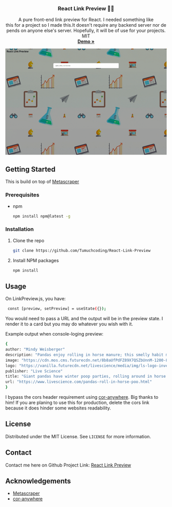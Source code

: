<!-- PROJECT LOGO -->
<br />
<p align="center">
  <h3 align="center">React Link Preview 🎉👀</h3>
  <p align="center">
    A pure front-end link preview for React. I needed something like this for a project so I made this.It doesn't require any backend server nor depends on anyone else's server. Hopefully, it will be of use for your projects. MIT 
    <br />
    <a href="https://react-link-preview.firebaseapp.com/"><strong>Demo »</strong></a>
  </p>
</p>

![Demo](https://github.com/Tumuchcoding/React-Link-Preview/blob/master/public/home-gif.gif)

<!-- GETTING STARTED -->

## Getting Started

This is build on top of [Metascraper](https://github.com/microlinkhq/metascraper)

### Prerequisites

- npm
  ```sh
  npm install npm@latest -g
  ```

### Installation

1. Clone the repo
   ```sh
   git clone https://github.com/Tumuchcoding/React-Link-Preview
   ```
2. Install NPM packages
   ```sh
   npm install
   ```

<!-- USAGE EXAMPLES -->

## Usage

On LinkPreview.js, you have:

```sh
 const [preview, setPreview] = useState({});
```

You would need to pass a URL and the output will be in the preview state. I render it to a card but you may do whatever you wish with it.

Example output when console-loging preview:

```sh
{
author: "Mindy Weisberger"
description: "Pandas enjoy rolling in horse manure; this smelly habit may help them keep warm."
image: "https://cdn.mos.cms.futurecdn.net/8b8aUfPdFZ89X7QSZbUnnM-1200-80.jpg"
logo: "https://vanilla.futurecdn.net/livescience/media/img/ls-logo-inverted.svg"
publisher: "Live Science"
title: "Giant pandas have winter poop parties, rolling around in horse manure"
url: "https://www.livescience.com/pandas-roll-in-horse-poo.html"
}
```

I bypass the cors header requirement using [cor-anywhere](https://github.com/Rob--W/cors-anywhere). Big thanks to him!
If you are planing to use this for production, delete the cors link because it does hinder some websites readability.

<!-- LICENSE -->

## License

Distributed under the MIT License. See `LICENSE` for more information.

<!-- CONTACT -->

## Contact

Contact me here on Github
Project Link: [React Link Preview](https://github.com/Tumuchcoding/React-Link-Preview)

<!-- ACKNOWLEDGEMENTS -->

## Acknowledgements

- [Metascraper](https://github.com/microlinkhq/metascraper)
- [cor-anywhere](https://github.com/Rob--W/cors-anywhere)
